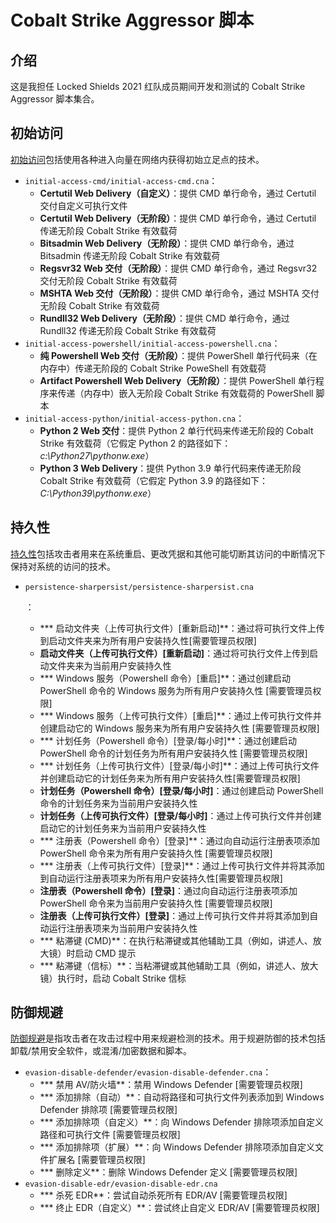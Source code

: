 # Cobalt Strike Aggressor 脚本



## 介绍

这是我担任 Locked Shields 2021 红队成员期间开发和测试的 Cobalt Strike Aggressor 脚本集合。



## 初始访问

[初始访问](https://attack.mitre.org/tactics/TA0001/)包括使用各种进入向量在网络内获得初始立足点的技术。

- `initial-access-cmd/initial-access-cmd.cna`：
  - **Certutil Web Delivery（自定义）**：提供 CMD 单行命令，通过 Certutil 交付自定义可执行文件
  - **Certutil Web Delivery（无阶段）**：提供 CMD 单行命令，通过 Certutil 传递无阶段 Cobalt Strike 有效载荷
  - **Bitsadmin Web Delivery（无阶段）**：提供 CMD 单行命令，通过 Bitsadmin 传递无阶段 Cobalt Strike 有效载荷
  - **Regsvr32 Web 交付（无阶段）**：提供 CMD 单行命令，通过 Regsvr32 交付无阶段 Cobalt Strike 有效载荷
  - **MSHTA Web 交付（无阶段）**：提供 CMD 单行命令，通过 MSHTA 交付无阶段 Cobalt Strike 有效载荷
  - **Rundll32 Web Delivery（无阶段）**：提供 CMD 单行命令，通过 Rundll32 传递无阶段 Cobalt Strike 有效载荷
- `initial-access-powershell/initial-access-powershell.cna`：
  - **纯 Powershell Web 交付（无阶段）**：提供 PowerShell 单行代码来（在内存中）传递无阶段的 Cobalt Strike PoweShell 有效载荷
  - **Artifact Powershell Web Delivery（无阶段）**：提供 PowerShell 单行程序来传递（内存中）嵌入无阶段 Cobalt Strike 有效载荷的 PowerShell 脚本
- `initial-access-python/initial-access-python.cna`：
  - **Python 2 Web 交付**：提供 Python 2 单行代码来传递无阶段的 Cobalt Strike 有效载荷（它假定 Python 2 的路径如下：*c:\Python27\pythonw.exe*）
  - **Python 3 Web Delivery**：提供 Python 3.9 单行代码来传递无阶段 Cobalt Strike 有效载荷（它假定 Python 3.9 的路径如下：*C:\Python39\pythonw.exe*）



## 持久性

[持久性](https://attack.mitre.org/tactics/TA0003/)包括攻击者用来在系统重启、更改凭据和其他可能切断其访问的中断情况下保持对系统的访问的技术。

- ```
  persistence-sharpersist/persistence-sharpersist.cna
  ```

  ：

  - *** 启动文件夹（上传可执行文件）[重新启动]**：通过将可执行文件上传到启动文件夹来为所有用户安装持久性[需要管理员权限]
  - **启动文件夹（上传可执行文件）[重新启动]**：通过将可执行文件上传到启动文件夹来为当前用户安装持久性
  - *** Windows 服务（Powershell 命令）[重启]**：通过创建启动 PowerShell 命令的 Windows 服务为所有用户安装持久性 [需要管理员权限]
  - *** Windows 服务（上传可执行文件）[重启]**：通过上传可执行文件并创建启动它的 Windows 服务来为所有用户安装持久性 [需要管理员权限]
  - *** 计划任务（Powershell 命令）[登录/每小时]**：通过创建启动 PowerShell 命令的计划任务为所有用户安装持久性 [需要管理员权限]
  - *** 计划任务（上传可执行文件）[登录/每小时]**：通过上传可执行文件并创建启动它的计划任务来为所有用户安装持久性[需要管理员权限]
  - **计划任务（Powershell 命令）[登录/每小时]**：通过创建启动 PowerShell 命令的计划任务来为当前用户安装持久性
  - **计划任务（上传可执行文件）[登录/每小时]**：通过上传可执行文件并创建启动它的计划任务来为当前用户安装持久性
  - *** 注册表（Powershell 命令）[登录]**：通过向自动运行注册表项添加 PowerShell 命令来为所有用户安装持久性 [需要管理员权限]
  - *** 注册表（上传可执行文件）[登录]**：通过上传可执行文件并将其添加到自动运行注册表项来为所有用户安装持久性[需要管理员权限]
  - **注册表（Powershell 命令）[登录]**：通过向自动运行注册表项添加 PowerShell 命令来为当前用户安装持久性 [需要管理员权限]
  - **注册表（上传可执行文件）[登录]**：通过上传可执行文件并将其添加到自动运行注册表项来为当前用户安装持久性
  - *** 粘滞键 (CMD)**：在执行粘滞键或其他辅助工具（例如，讲述人、放大镜）时启动 CMD 提示
  - *** 粘滞键（信标）**：当粘滞键或其他辅助工具（例如，讲述人、放大镜）执行时，启动 Cobalt Strike 信标



## 防御规避

[防御规避](https://attack.mitre.org/tactics/TA0005/)是指攻击者在攻击过程中用来规避检测的技术。用于规避防御的技术包括卸载/禁用安全软件，或混淆/加密数据和脚本。

- `evasion-disable-defender/evasion-disable-defender.cna`：
  - *** 禁用 AV/防火墙**：禁用 Windows Defender [需要管理员权限]
  - *** 添加排除（自动）**：自动将路径和可执行文件列表添加到 Windows Defender 排除项 [需要管理员权限]
  - *** 添加排除项（自定义）**：向 Windows Defender 排除项添加自定义路径和可执行文件 [需要管理员权限]
  - *** 添加排除项（扩展）**：向 Windows Defender 排除项添加自定义文件扩展名 [需要管理员权限]
  - *** 删除定义**：删除 Windows Defender 定义 [需要管理员权限]
- `evasion-disable-edr/evasion-disable-edr.cna`
  - *** 杀死 EDR**：尝试自动杀死所有 EDR/AV [需要管理员权限]
  - *** 终止 EDR（自定义）**：尝试终止自定义 EDR/AV [需要管理员权限]